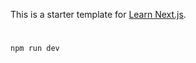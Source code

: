 This is a starter template for [Learn Next.js](https://nextjs.org/learn).


#

```sh
npm run dev
```
